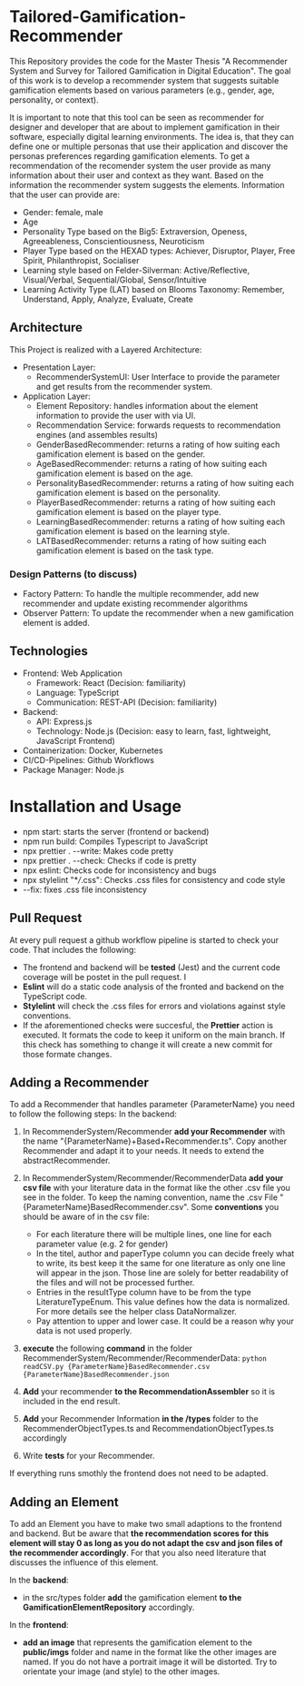 # Tailored-Gamification-Recommender

This Repository provides the code for the Master Thesis "A Recommender System and Survey for Tailored Gamification in Digital Education".
The goal of this work is to develop a recommender system that suggests suitable gamification elements based on various parameters (e.g., gender, age, personality, or context).

It is important to note that this tool can be seen as recommender for designer and developer that are about to implement gamification in their software, especially digital learning environments.
The idea is, that they can define one or multiple personas that use their application and discover the personas preferences regarding gamification elements.
To get a recommendation of the recomender system the user provide as many information about their user and context as they want.
Based on the information the recommender system suggests the elements.
Information that the user can provide are:

- Gender: female, male
- Age
- Personality Type based on the Big5: Extraversion, Openess, Agreeableness, Conscientiousness, Neuroticism
- Player Type based on the HEXAD types: Achiever, Disruptor, Player, Free Spirit, Philanthropist, Socialiser
- Learning style based on Felder-Silverman: Active/Reflective, Visual/Verbal, Sequential/Global, Sensor/Intuitive
- Learning Activity Type (LAT) based on Blooms Taxonomy: Remember, Understand, Apply, Analyze, Evaluate, Create

## Architecture

This Project is realized with a Layered Architecture:

- Presentation Layer:
  - RecommenderSystemUI: User Interface to provide the parameter and get results from the recommender system.
- Application Layer:
  - Element Repository: handles information about the element information to provide the user with via UI.
  - Recommendation Service: forwards requests to recommendation engines (and assembles results)
  - GenderBasedRecommender: returns a rating of how suiting each gamification element is based on the gender.
  - AgeBasedRecommender: returns a rating of how suiting each gamification element is based on the age.
  - PersonalityBasedRecommender: returns a rating of how suiting each gamification element is based on the personality.
  - PlayerBasedRecommender: returns a rating of how suiting each gamification element is based on the player type.
  - LearningBasedRecommender: returns a rating of how suiting each gamification element is based on the learning style.
  - LATBasedRecommender: returns a rating of how suiting each gamification element is based on the task type.

### Design Patterns (to discuss)

- Factory Pattern: To handle the multiple recommender, add new recommender and update existing recommender algorithms
- Observer Pattern: To update the recommender when a new gamification element is added.

## Technologies

- Frontend: Web Application
  - Framework: React (Decision: familiarity)
  - Language: TypeScript
  - Communication: REST-API (Decision: familiarity)
- Backend:
  - API: Express.js
  - Technology: Node.js (Decision: easy to learn, fast, lightweight, JavaScript Frontend)
- Containerization: Docker, Kubernetes
- CI/CD-Pipelines: Github Workflows
- Package Manager: Node.js

# Installation and Usage

- npm start: starts the server (frontend or backend)
- npm run build: Compiles Typescript to JavaScript
- npx prettier . --write: Makes code pretty
- npx prettier . --check: Checks if code is pretty
- npx eslint: Checks code for inconsistency and bugs
- npx stylelint "\*_/_.css": Checks .css files for consistency and code style
- --fix: fixes .css file inconsistency

## Pull Request
At every pull request a github workflow pipeline is started to check your code. That includes the following:
- The frontend and backend will be **tested** (Jest) and the current code coverage will be postet in the pull request. I
- **Eslint** will do a static code analysis of the fronted and backend on the TypeScript code.
- **Stylelint** will check the .css files for errors and violations against style conventions.
- If the aforementioned checks were succesful, the **Prettier** action is executed. It formats the code to keep it uniform on the main branch. If this check has something to change it will create a new commit for those formate changes. 

## Adding a Recommender

To add a Recommender that handles parameter {ParameterName} you need to follow the following steps:
In the backend:

1. In RecommenderSystem/Recommender **add your Recommender** with the name "{ParameterName}+Based+Recommender.ts". Copy another Recommender and adapt it to your needs. It needs to extend the abstractRecommender.
2. In RecommenderSystem/Recommender/RecommenderData **add your csv file** with your literature data in the format like the other .csv file you see in the folder. To keep the naming convention, name the .csv File "{ParameterName}BasedRecommender.csv". Some **conventions** you should be aware of in the csv file: 
    -  For each literature there will be multiple lines, one line for each parameter value (e.g. 2 for gender)
    - In the titel, author and paperType column you can decide freely what to write, its best keep it the same for one literature as only one line will appear in the json. Those line are solely for better readability of the files and will not be processed further.
    - Entries in the resultType column have to be from the type LiteratureTypeEnum. This value defines how the data is normalized. For more details see the helper class DataNormalizer.
    - Pay attention to upper and lower case. It could be a reason why your data is not used properly. 
3. **execute** the following **command** in the folder RecommenderSystem/Recommender/RecommenderData: 
  ````python readCSV.py {ParameterName}BasedRecommender.csv {ParameterName}BasedRecommender.json````

4. **Add** your recommender **to the RecommendationAssembler** so it is included in the end result.
5. **Add** your Recommender Information **in the /types** folder to the RecommenderObjectTypes.ts and RecommendationObjectTypes.ts accordingly
6. Write **tests** for your Recommender.

If everything runs smothly the frontend does not need to be adapted.

## Adding an Element
To add an Element you have to make two small adaptions to the frontend and backend. But be aware that **the recommendation scores for this element will stay 0 as long as you do not adapt the csv and json files of the recommender accordingly**. For that you also need literature that discusses the influence of this element.

In the **backend**:
- in the src/types folder **add** the gamification element **to the GamificationElementRepository** accordingly.

In the **frontend**:
- **add an image** that represents the gamification element to the **public/imgs** folder and name in the format like the other images are named. If you do not have a portrait image it will be distorted. Try to orientate your image (and style) to the other images.
